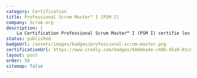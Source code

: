 ```yaml
---
category: Certification
title: Professional Scrum Master™ I (PSM I)
company: Scrum.org
description: |
    La Certification Professional Scrum Master™ I (PSM I) certifie les compétences d'un professionnel dans la comprehension de la théorie de Scrum, des règles et des valeurs de Scrum, la façon dont elles sont appliquées dans les situations réelles.
status: published
badgeUrl: /assets/images/badges/professional-scrum-master.png
certificationUrl: https://www.credly.com/badges/60ddea4e-c486-45a9-81c8-629dab7c1e8a/public_url
layout: post
order: 50
sitemap: false
---
```


